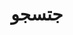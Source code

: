 ---
title: "جتسجو" # in any language you want
layout: "search" # is necessary
# description: "Description for Search"
summary: "search"
---